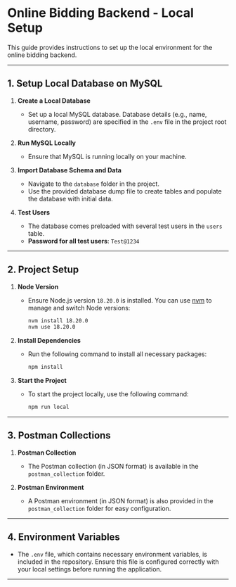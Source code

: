 # Online Bidding Backend - Local Setup

This guide provides instructions to set up the local environment for the online bidding backend.

---

## 1. Setup Local Database on MySQL

1. **Create a Local Database**  
   - Set up a local MySQL database. Database details (e.g., name, username, password) are specified in the `.env` file in the project root directory.

2. **Run MySQL Locally**  
   - Ensure that MySQL is running locally on your machine.

3. **Import Database Schema and Data**  
   - Navigate to the `database` folder in the project.
   - Use the provided database dump file to create tables and populate the database with initial data.

4. **Test Users**  
   - The database comes preloaded with several test users in the `users` table.
   - **Password for all test users**: `Test@1234`

---

## 2. Project Setup

1. **Node Version**  
   - Ensure Node.js version `18.20.0` is installed. You can use [nvm](https://github.com/nvm-sh/nvm) to manage and switch Node versions:
     ```bash
     nvm install 18.20.0
     nvm use 18.20.0
     ```

2. **Install Dependencies**  
   - Run the following command to install all necessary packages:
     ```bash
     npm install
     ```

3. **Start the Project**  
   - To start the project locally, use the following command:
     ```bash
     npm run local
     ```

---

## 3. Postman Collections

1. **Postman Collection**  
   - The Postman collection (in JSON format) is available in the `postman_collection` folder.

2. **Postman Environment**  
   - A Postman environment (in JSON format) is also provided in the `postman_collection` folder for easy configuration.

---

## 4. Environment Variables

- The `.env` file, which contains necessary environment variables, is included in the repository. Ensure this file is configured correctly with your local settings before running the application.

---




